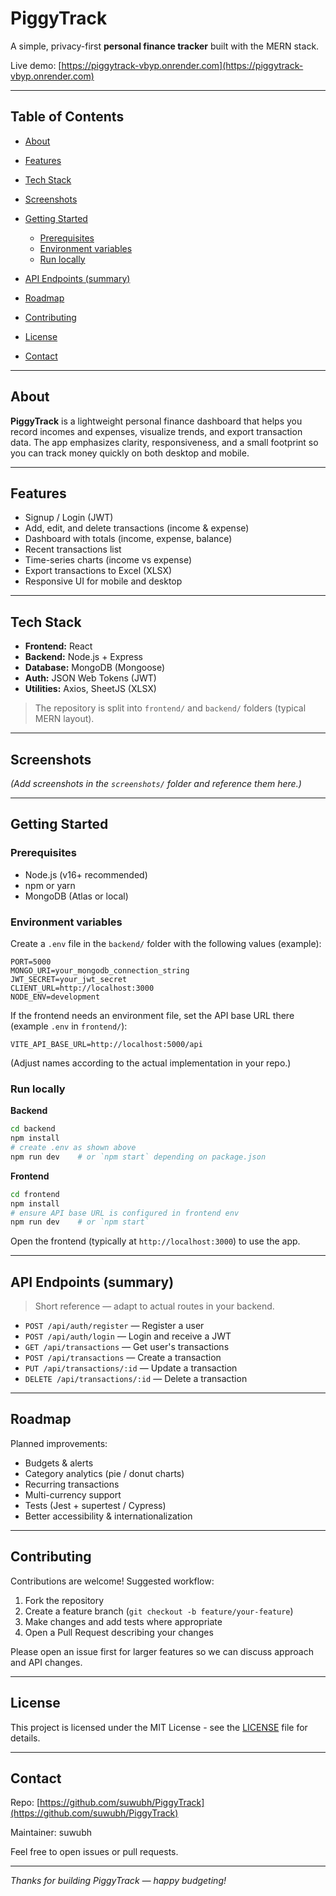 # PiggyTrack

A simple, privacy-first **personal finance tracker** built with the MERN stack.

Live demo: [https://piggytrack-vbyp.onrender.com](https://piggytrack-vbyp.onrender.com)

---

## Table of Contents

* [About](#about)
* [Features](#features)
* [Tech Stack](#tech-stack)
* [Screenshots](#screenshots)
* [Getting Started](#getting-started)

  * [Prerequisites](#prerequisites)
  * [Environment variables](#environment-variables)
  * [Run locally](#run-locally)
* [API Endpoints (summary)](#api-endpoints-summary)
* [Roadmap](#roadmap)
* [Contributing](#contributing)
* [License](#license)
* [Contact](#contact)

---

## About

**PiggyTrack** is a lightweight personal finance dashboard that helps you record incomes and expenses, visualize trends, and export transaction data. The app emphasizes clarity, responsiveness, and a small footprint so you can track money quickly on both desktop and mobile.

---

## Features

* Signup / Login (JWT)
* Add, edit, and delete transactions (income & expense)
* Dashboard with totals (income, expense, balance)
* Recent transactions list
* Time-series charts (income vs expense)
* Export transactions to Excel (XLSX)
* Responsive UI for mobile and desktop

---

## Tech Stack

* **Frontend:** React
* **Backend:** Node.js + Express
* **Database:** MongoDB (Mongoose)
* **Auth:** JSON Web Tokens (JWT)
* **Utilities:** Axios, SheetJS (XLSX)

> The repository is split into `frontend/` and `backend/` folders (typical MERN layout).

---

## Screenshots

*(Add screenshots in the `screenshots/` folder and reference them here.)*

---

## Getting Started

### Prerequisites

* Node.js (v16+ recommended)
* npm or yarn
* MongoDB (Atlas or local)

### Environment variables

Create a `.env` file in the `backend/` folder with the following values (example):

```
PORT=5000
MONGO_URI=your_mongodb_connection_string
JWT_SECRET=your_jwt_secret
CLIENT_URL=http://localhost:3000
NODE_ENV=development
```

If the frontend needs an environment file, set the API base URL there (example `.env` in `frontend/`):

```
VITE_API_BASE_URL=http://localhost:5000/api
```

(Adjust names according to the actual implementation in your repo.)

### Run locally

**Backend**

```bash
cd backend
npm install
# create .env as shown above
npm run dev    # or `npm start` depending on package.json
```

**Frontend**

```bash
cd frontend
npm install
# ensure API base URL is configured in frontend env
npm run dev    # or `npm start`
```

Open the frontend (typically at `http://localhost:3000`) to use the app.

---

## API Endpoints (summary)

> Short reference — adapt to actual routes in your backend.

* `POST /api/auth/register` — Register a user
* `POST /api/auth/login` — Login and receive a JWT
* `GET /api/transactions` — Get user's transactions
* `POST /api/transactions` — Create a transaction
* `PUT /api/transactions/:id` — Update a transaction
* `DELETE /api/transactions/:id` — Delete a transaction

---

## Roadmap

Planned improvements:

* Budgets & alerts
* Category analytics (pie / donut charts)
* Recurring transactions
* Multi-currency support
* Tests (Jest + supertest / Cypress)
* Better accessibility & internationalization

---

## Contributing

Contributions are welcome! Suggested workflow:

1. Fork the repository
2. Create a feature branch (`git checkout -b feature/your-feature`)
3. Make changes and add tests where appropriate
4. Open a Pull Request describing your changes

Please open an issue first for larger features so we can discuss approach and API changes.

---

## License

This project is licensed under the MIT License - see the [LICENSE](LICENSE) file for details.


---

## Contact

Repo: [https://github.com/suwubh/PiggyTrack](https://github.com/suwubh/PiggyTrack)

Maintainer: suwubh

Feel free to open issues or pull requests.

---

*Thanks for building PiggyTrack — happy budgeting!*
